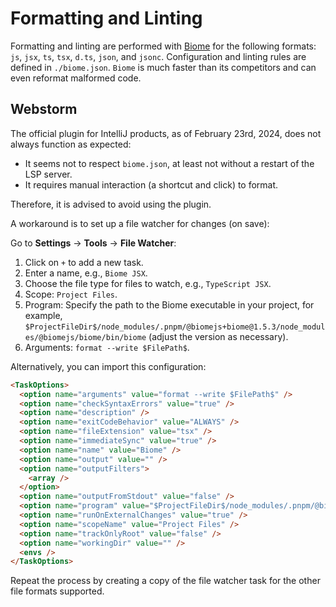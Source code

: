 # Formatting and Linting

Formatting and linting are performed with [Biome](https://biomejs.dev/) for the following formats: `js`, `jsx`, `ts`, `tsx`, `d.ts`, `json`, and `jsonc`. Configuration and linting rules are defined in `./biome.json`.
`Biome` is much faster than its competitors and can even reformat malformed code.

## Webstorm

The official plugin for IntelliJ products, as of February 23rd, 2024, does not always function as expected:
- It seems not to respect `biome.json`, at least not without a restart of the LSP server.
- It requires manual interaction (a shortcut and click) to format.

Therefore, it is advised to avoid using the plugin.

A workaround is to set up a file watcher for changes (on save):

Go to **Settings** -> **Tools** -> **File Watcher**:

1. Click on `+` to add a new task.
2. Enter a name, e.g., `Biome JSX`.
3. Choose the file type for files to watch, e.g., `TypeScript JSX`.
4. Scope: `Project Files`.
5. Program: Specify the path to the Biome executable in your project, for example, `$ProjectFileDir$/node_modules/.pnpm/@biomejs+biome@1.5.3/node_modules/@biomejs/biome/bin/biome` (adjust the version as necessary).
6. Arguments: `format --write $FilePath$`.

Alternatively, you can import this configuration:

```markdown
<TaskOptions>
  <option name="arguments" value="format --write $FilePath$" />
  <option name="checkSyntaxErrors" value="true" />
  <option name="description" />
  <option name="exitCodeBehavior" value="ALWAYS" />
  <option name="fileExtension" value="tsx" />
  <option name="immediateSync" value="true" />
  <option name="name" value="Biome" />
  <option name="output" value="" />
  <option name="outputFilters">
    <array />
  </option>
  <option name="outputFromStdout" value="false" />
  <option name="program" value="$ProjectFileDir$/node_modules/.pnpm/@biomejs+biome@1.5.3/node_modules/@biomejs/biome/bin/biome" />
  <option name="runOnExternalChanges" value="true" />
  <option name="scopeName" value="Project Files" />
  <option name="trackOnlyRoot" value="false" />
  <option name="workingDir" value="" />
  <envs />
</TaskOptions>
```

Repeat the process by creating a copy of the file watcher task for the other file formats supported.